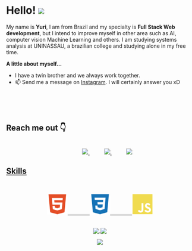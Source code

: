 

# Hello! <img src="https://raw.githubusercontent.com/iampavangandhi/iampavangandhi/master/gifs/Hi.gif" width="30px"></h2>
My name is **Yuri**, I am from Brazil and my specialty is **Full Stack Web development**, but I intend to improve myself in other area such as AI, computer vision
Machine Learning and others. I am studying systems analysis at UNINASSAU, a brazilian college and studying alone in my free time. 


**A little about myself...**
 - I have a twin brother and we always work together.
 - 📫 Send me a message on [Instagram](https://www.instagram.com/peixinhoyuri/). I will certainly answer you xD


<br>
<br>
<br>

## Reach me out 👇
<div align="center">
<br>
&nbsp;&nbsp;&nbsp;&nbsp;&nbsp;&nbsp;&nbsp;&nbsp;&nbsp;
<a href="https://www.instagram.com/peixinhoyuri/">
<img src="https://img.shields.io/badge/Instagram-E4405F?style=for-the-badge&logo=instagram&logoColor=white" width="160px">
</a>
&nbsp;&nbsp;&nbsp;&nbsp;&nbsp;&nbsp;&nbsp;&nbsp;&nbsp;
<a href="mailto:yuripeixinho03@gmail.com">
<img src="https://img.shields.io/badge/Gmail-D14836?style=for-the-badge&logo=gmail&logoColor=white" width="109px">
</a>
&nbsp;&nbsp;&nbsp;&nbsp;&nbsp;&nbsp;&nbsp;&nbsp;&nbsp;
<a href="https://www.linkedin.com/in/yuri-peixinho-6a943b206/">
<img src="https://img.shields.io/badge/LinkedIn-0077B5?style=for-the-badge&logo=linkedin&logoColor=white" width="145px">
</div>


## Skills 
<br>
<p align="center">
     <img height="55" src="https://raw.githubusercontent.com/devicons/devicon/master/icons/html5/html5-plain.svg">
    &nbsp;&nbsp;&nbsp;&nbsp;&nbsp;&nbsp;&nbsp;&nbsp;&nbsp;&nbsp;&nbsp;&nbsp;&nbsp;
    <img height="55" src="https://raw.githubusercontent.com/devicons/devicon/master/icons/css3/css3-plain.svg">
     &nbsp;&nbsp;&nbsp;&nbsp;&nbsp;&nbsp;&nbsp;&nbsp;&nbsp;&nbsp;&nbsp;&nbsp;&nbsp;
<img height="55" src="https://raw.githubusercontent.com/devicons/devicon/master/icons/javascript/javascript-plain.svg">

</p>

<p align="center">    
<br>
	
<a href="https://github.com/yuripeixinho/github-readme-stats%22%3E">
<img align="center"  height="120" src="https://github-readme-stats.vercel.app/api/top-langs/?username=yuripeixinho&layout=compact&theme=react"/>
</a>
	
<a href="https://github.com/yuripeixinho/github-readme-stats"> 
<img align="center" width="350" src="https://github-readme-stats.vercel.app/api?username=yuripeixinho&count_private=true&show_icons=true&custom_title=Github%20Status&hide=issues&theme=react"/></a>
</p>
	
	
	
<p align="center"> 
   <img alingn="center" src="https://profile-counter.glitch.me/yuripeixinho/count.svg" />
</p>


